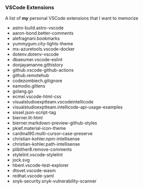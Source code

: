 ### VSCode Extensions
A list of ***my*** personal VSCode extensions that I want to memorize

* astro-build.astro-vscode
* aaron-bond.better-comments
* alefragnani.bookmarks
* yummygum.city-lights-theme
* ms-azuretools.vscode-docker
* dotenv.dotenv-vscode
* dbaeumer.vscode-eslint
* donjayamanne.githistory
* github.vscode-github-actions
* github.remotehub
* codezombiech.gitignore
* eamodio.gitlens
* golang.go
* ecmel.vscode-html-css
* visualstudioexptteam.vscodeintellicode
* visualstudioexptteam.intellicode-api-usage-examples
* sissel.json-script-tag
* bierner.lit-html
* bierner.markdown-preview-github-styles
* pkief.material-icon-theme
* cardinal90.multi-cursor-case-preserve
* christian-kohler.npm-intellisense
* christian-kohler.path-intellisense
* plibither8.remove-comments
* stylelint.vscode-stylelint
* jock.svg
* hbenl.vscode-test-explorer
* dtsvet.vscode-wasm
* redhat.vscode-yaml
* snyk-security.snyk-vulnerability-scanner